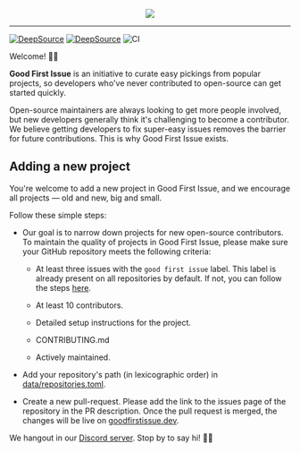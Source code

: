 <p align="center">
  <a href="https://goodfirstissue.dev" target="_blank">
    <img src="static/readme-logo.svg">
  </a>
</p>
<hr>

[![DeepSource](https://deepsource.io/gh/deepsourcelabs/good-first-issue.svg/?label=resolved+issues&show_trend=true&token=GaQBiR4ajzi3optn72C17BDB)](https://deepsource.io/gh/deepsourcelabs/good-first-issue/?ref=repository-badge)
[![DeepSource](https://deepsource.io/gh/deepsourcelabs/good-first-issue.svg/?label=active+issues&show_trend=true&token=GaQBiR4ajzi3optn72C17BDB)](https://deepsource.io/gh/deepsourcelabs/good-first-issue/?ref=repository-badge)
![CI](https://github.com/deepsourcelabs/good-first-issue/workflows/CI/badge.svg)

Welcome! 👋🏼

**Good First Issue** is an initiative to curate easy pickings from popular projects, so developers who've never contributed to open-source can get started quickly.

Open-source maintainers are always looking to get more people involved, but new developers generally think it's challenging to become a contributor. We believe getting developers to fix super-easy issues removes the barrier for future contributions. This is why Good First Issue exists.

## Adding a new project

You're welcome to add a new project in Good First Issue, and we encourage all projects &mdash; old and new, big and small.

Follow these simple steps:

- Our goal is to narrow down projects for new open-source contributors. To maintain the quality of projects in Good First Issue, please make sure your GitHub repository meets the following criteria:

  - At least three issues with the `good first issue` label. This label is already present on all repositories by default. If not, you can follow the steps [here](https://help.github.com/en/github/managing-your-work-on-github/applying-labels-to-issues-and-pull-requests).

  - At least 10 contributors.

  - Detailed setup instructions for the project.

  - CONTRIBUTING.md

  - Actively maintained.

- Add your repository's path (in lexicographic order) in [data/repositories.toml](data/repositories.toml).

- Create a new pull-request. Please add the link to the issues page of the repository in the PR description. Once the pull request is merged, the changes will be live on [goodfirstissue.dev](https://goodfirstissue.dev/).

We hangout in our [Discord server](https://deepsource.io/discord). Stop by to say hi! 🙌🏼
